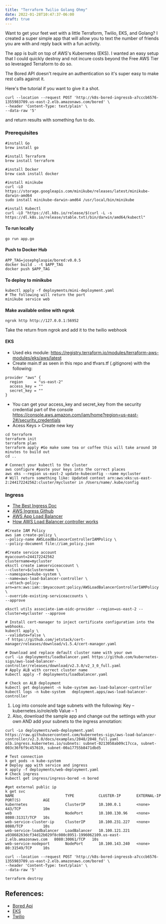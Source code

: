 ```yaml
---
title: "Terraform Twilio Golang Ohmy"
date: 2022-01-28T10:47:37-06:00
draft: true
---
```


Want to get your feet wet with a little Terraform, Twilio, EKS, and Golang? I created a super simple app that will allow you to text the number of friends you are with and reply back with a fun activity.

The app is built on top of AWS's Kubernetes (EKS). I wanted an easy setup that I could quickly destroy and not incure costs beyond the Free AWS Tier so leveraged Terraform to do so.

The Bored API doesn't require an authentication so it's super easy to make rest calls against it.

Here's the tutorial if you want to give it a shot.

```
curl --location --request POST 'http://k8s-bored-ingressb-a7cccb6576-1355983709.us-east-2.elb.amazonaws.com/bored' \
--header 'Content-Type: text/plain' \
--data-raw '5'
```

and return results with something fun to do.

### Prerequisites

```
#install Go
brew install go

#install Terraform
brew install terraform

#install Docker
brew cask install docker

#install minikube
curl -LO https://storage.googleapis.com/minikube/releases/latest/minikube-darwin-amd64
sudo install minikube-darwin-amd64 /usr/local/bin/minikube

#install Kubectl
curl -LO "https://dl.k8s.io/release/$(curl -L -s https://dl.k8s.io/release/stable.txt)/bin/darwin/amd64/kubectl"

```

#### To run locally

`go run app.go`

#### Push to Docker Hub

```
APP_TAG=josephglaspie/bored:v0.0.5
docker build . -t $APP_TAG
docker push $APP_TAG
```

#### To deploy to minikube

```
kubectl apply -f deployments/mini-deployment.yaml
# The following will return the port
minikube service web
```

#### Make available online with ngrok

```
ngrok http http://127.0.0.1:56952
```

Take the return from ngrok and add it to the twilio webhook

#### EKS

- Used eks module: https://registry.terraform.io/modules/terraform-aws-modules/eks/aws/latest
- Create main.tf as seen in this repo and tfvars.tf (.gitignore) with the following:

```
provider "aws" {
  region     = "us-east-2"
  access_key = ""
  secret_key = ""
}
```

- You can get your access_key and secret_key from the security credential part of the console
  https://console.aws.amazon.com/iam/home?region=us-east-2#/security_credentials
- Acess Keys > Create new key

```
cd terraform
terraform init
terraform plan
terraform apply #Go make some tea or coffee this will take around 10 minutes to build out
cd ..

# Connect your kubectl to the cluster
aws configure #paste your keys into the correct places
aws eks --region us-east-2 update-kubeconfig --name mycluster
# Will return something like: Updated context arn:aws:eks:us-east-2:244172242562:cluster/mycluster in /Users/name/.kube/config

```

### Ingress

- [The Best Ingress Doc](https://docs.aws.amazon.com/eks/latest/userguide/alb-ingress.html)
- [AWS Ingress Github](https://github.com/kubernetes-sigs/aws-load-balancer-controller)
- [AWS App Load Balancer](https://docs.aws.amazon.com/eks/latest/userguide/aws-load-balancer-controller.html)
- [How AWS Load Balancer controller works](https://kubernetes-sigs.github.io/aws-load-balancer-controller/v2.3/how-it-works/)

```
#Create IAM Policy
aws iam create-policy \
--policy-name AWSLoadBalancerControllerIAMPolicy \
--policy-document file://iam_policy.json

#Create service account
myaccount=244172242562
clustername=mycluster
eksctl create iamserviceaccount \
--cluster=$clustername \
--namespace=kube-system \
--name=aws-load-balancer-controller \
--attach-policy-arn=arn:aws:iam::$myaccount:policy/AWSLoadBalancerControllerIAMPolicy \
--override-existing-serviceaccounts \
--approve

eksctl utils associate-iam-oidc-provider --region=us-east-2 --cluster=mycluster --approve

# Install cert-manager to inject certificate configuration into the webhooks.
kubectl apply \
--validate=false \
-f https://github.com/jetstack/cert-manager/releases/download/v1.5.4/cert-manager.yaml

# Download and replace default cluster name with your own
curl -Lo deployments/loadbalancer.yaml https://github.com/kubernetes-sigs/aws-load-balancer-controller/releases/download/v2.3.0/v2_3_0_full.yaml
# Apply ALB with correct cluster name
kubectl apply -f deployments/loadbalancer.yaml

# Check on ALB deployment
kubectl get deployment -n kube-system aws-load-balancer-controller
kubectl logs -n kube-system   deployment.apps/aws-load-balancer-controller

```

1. Log into console and tage subnets with the following:
   Key – kubernetes.io/role/elb
   Value – 1
2. Also, download the sample app and change out the settings with your own AND add your subnets to the ingress annotation:

```
curl -Lo deployments/web-deployment.yaml https://raw.githubusercontent.com/kubernetes-sigs/aws-load-balancer-controller/v2.3.0/docs/examples/2048/2048_full.yaml
alb.ingress.kubernetes.io/subnets: subnet-0213058ab09c17cca, subnet-003c36f6f9c457619, subnet-00a17755b8471dbd5
```

```
# Test connection
k get pods -n kube-system
# Deploy app with service and ingress
k apply -f deployments/web-deployment.yaml
# Check ingress
kubectl get ingress/ingress-bored -n bored

#get external public ip
k get svc
NAME                       TYPE           CLUSTER-IP       EXTERNAL-IP                                                               PORT(S)          AGE
kubernetes                 ClusterIP      10.100.0.1       <none>                                                                    443/TCP          10m
web                        NodePort       10.100.130.96    <none>                                                                    8080:31317/TCP   10s
web-service-cluster-ip     ClusterIP      10.100.231.227   <none>                                                                    8080/TCP         10s
web-service-loadbalancer   LoadBalancer   10.100.121.221   a93868263dcf34d12b029f8c080c8951-1996062109.us-east-2.elb.amazonaws.com   8080:30061/TCP   10s
web-service-nodeport       NodePort       10.100.143.240   <none>                                                                    80:31549/TCP     10s

curl --location --request POST 'http://k8s-bored-ingressb-a7cccb6576-1355983709.us-east-2.elb.amazonaws.com/bored' \
--header 'Content-Type: text/plain' \
--data-raw '5'

terraform destroy
```

## References:

- [Bored Api](https://www.boredapi.com/)
- [EKS](https://aws.amazon.com/eks/)
- [Twilio](https://www.twilio.com/sms)
